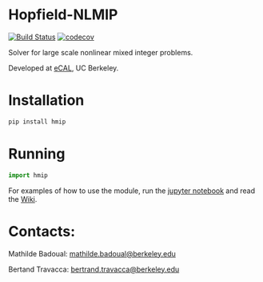 # Hopfield-NLMIP

[![Build Status]()](https://travis-ci.org/mathildebadoual/hmip) [![codecov](https://codecov.io/gh/mathildebadoual/hmip/branch/master/graph/badge.svg)](https://codecov.io/gh/mathildebadoual/hmip)

Solver for large scale nonlinear mixed integer problems.

Developed at [eCAL](https://ecal.berkeley.edu/), UC Berkeley.

# Installation

```bash
pip install hmip
```

# Running

```python
import hmip
```

For examples of how to use the module, run the [jupyter notebook](https://github.com/mathildebadoual/hmip/blob/master/examples/hmip_2d_example.ipynb) and read the [Wiki](https://github.com/mathildebadoual/hmip/wiki).

# Contacts:

Mathilde Badoual: mathilde.badoual@berkeley.edu

Bertand Travacca: bertrand.travacca@berkeley.edu
